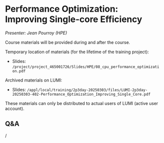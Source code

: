 # Performance Optimization: Improving Single-core Efficiency

*Presenter: Jean Pourroy (HPE)*

Course materials will be provided during and after the course.

Temporary location of materials (for the lifetime of the training project):

-   Slides: `/project/project_465001726/Slides/HPE/08_cpu_performance_optimization.pdf`

Archived materials on LUMI:

-   Slides: `/appl/local/training/2p3day-20250303/files/LUMI-2p3day-20250303-402-Performance_Optimization_Improving_Single_Core.pdf`

<!--
-   Recording: `/appl/local/training/2p3day-20250303/recordings/402-Performance_Optimization_Improving_Single_Core.mp4`
-->

These materials can only be distributed to actual users of LUMI (active user account).


## Q&A

/
